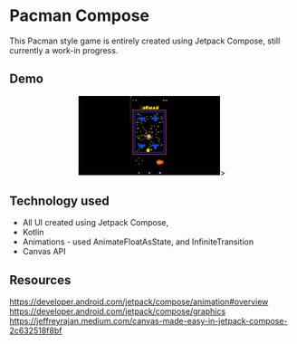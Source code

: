 # Pacman Compose
This Pacman style game is entirely created using Jetpack Compose, still currently a work-in progress.

## Demo

<p align="center">
  <img src="https://github.com/danielmbutler/Pacman_Compose/blob/master/resources/demo.gif" width="250" >>
</p>



## Technology used
* All UI created using Jetpack Compose,
* Kotlin
* Animations - used AnimateFloatAsState, and InfiniteTransition
* Canvas API

## Resources
https://developer.android.com/jetpack/compose/animation#overview
https://developer.android.com/jetpack/compose/graphics
https://jeffreyrajan.medium.com/canvas-made-easy-in-jetpack-compose-2c632518f8bf

